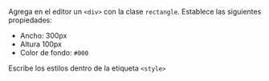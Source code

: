 Agrega en el editor un `<div>` con la clase `rectangle`. Establece las siguientes propiedades:

* Ancho: 300px
* Altura 100px
* Color de fondo: `#000`

Escribe los estilos dentro de la etiqueta `<style>`
